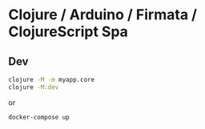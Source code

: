 # Clojure / Arduino / Firmata / ClojureScript Spa

## Dev

```bash
clojure -M -m myapp.core
clojure -M:dev
```

or

```bash
docker-compose up
```
